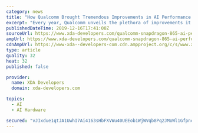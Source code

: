```yaml
---
category: news
title: "How Qualcomm Brought Tremendous Improvements in AI Performance to the Snapdragon 865"
excerpt: "Every year, Qualcomm unveils the plethora of improvements it brings to its Hexagon DSP and the Qualcomm AI Engine, a term they use for their entire heterogeneous compute platform – CPU, GPU, and DSP – when talking about AI workloads. A few years ago ..."
publishedDateTime: 2019-12-16T17:41:00Z
sourceUrl: https://www.xda-developers.com/qualcomm-snapdragon-865-ai-performance-machine-learning-analysis/
ampUrl: https://www.xda-developers.com/qualcomm-snapdragon-865-ai-performance-machine-learning-analysis/amp/
cdnAmpUrl: https://www-xda--developers-com.cdn.ampproject.org/c/s/www.xda-developers.com/qualcomm-snapdragon-865-ai-performance-machine-learning-analysis/amp/
type: article
quality: 32
heat: 32
published: false

provider:
  name: XDA Developers
  domain: xda-developers.com

topics:
  - AI
  - AI Hardware

secured: "vJIxdue1qtJA1UwhI7Ai4163sHbFXVWu40UEEob1WjWVqb8Pq2JMoWl1GfpncANRUE2xU8xUE0omeh1bFCU6kZVutWCNaqh9zUzcXG6EYbqMPtzNH8DDRCljrzJE59kU6+vbjUuRNjbSmDAyIB03J+buIzRkdmDDTgv4feNR14DGWc/naJiL402ti8WHQ9GeksRU+RQ5BmWd/ywsC5V2TUZk7OAG4GnLzROH0IVfVUnI2jYAQPIth0U3XWBwmjzuNzgpsW558oGgV/y1rzhkNg==;wreMp8Dhk4LDVj4pPolUTQ=="
---
```


